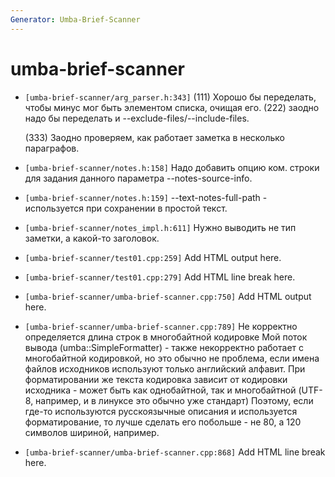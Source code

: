 ```yaml
---
Generator: Umba-Brief-Scanner
---
```


# umba-brief-scanner

- `[umba-brief-scanner/arg_parser.h:343]`
  (111) Хорошо бы переделать, чтобы минус мог быть элементом списка, очищая его.
  (222) заодно надо бы переделать и --exclude-files/--include-files.
  
  (333) Заодно проверяем, как работает заметка в несколько параграфов.

- `[umba-brief-scanner/notes.h:158]`
  Надо добавить опцию ком. строки для задания данного параметра
  --notes-source-info.

- `[umba-brief-scanner/notes.h:159]`
  --text-notes-full-path - используется при сохранении в простой текст.

- `[umba-brief-scanner/notes_impl.h:611]`
  Нужно выводить не тип заметки, а какой-то заголовок.

- `[umba-brief-scanner/test01.cpp:259]`
  Add HTML output here.

- `[umba-brief-scanner/test01.cpp:279]`
  Add HTML line break here.

- `[umba-brief-scanner/umba-brief-scanner.cpp:750]`
  Add HTML output here.

- `[umba-brief-scanner/umba-brief-scanner.cpp:789]`
  Не корректно определяется длина строк в многобайтной кодировке Мой поток вывода
  (umba::SimpleFormatter) - также некорректно работает с многобайтной кодировкой,
  но это обычно не проблема, если имена файлов  исходников используют только
  английский алфавит. При форматировании же текста кодировка зависит от кодировки
  исходника - может быть как однобайтной, так и многобайтной (UTF-8, например, и
  в линуксе это обычно уже стандарт) Поэтому, если где-то используются
  русскоязычные описания и используется форматирование, то лучше сделать его
  побольше - не 80, а 120 символов шириной, например.

- `[umba-brief-scanner/umba-brief-scanner.cpp:868]`
  Add HTML line break here.

